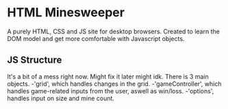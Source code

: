 # HTML Minesweeper
A purely HTML, CSS and JS site for desktop browsers. Created to learn the DOM model and get more comfortable with Javascript objects.

## JS Structure
It's a bit of a mess right now. Might fix it later might idk.
There is 3 main objects. 
-'grid', which handles changes in the grid.
-'gameController', which handles game-related inputs from the user, aswell as win/loss.
-'options', handles input on size and mine count.
